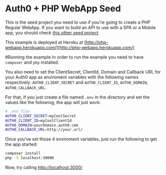 # Auth0 + PHP WebApp Seed
This is the seed project you need to use if you're going to create a PHP Regular WebApp. If you want to build an API to use with a SPA or a Mobile app, you should check [this other seed project](https://github.com/auth0/auth0-PHP/tree/master/examples/basic-api)

This example is deployed at Heroku at [http://php-webapp.herokuapp.com/](http://php-webapp.herokuapp.com/)

#Running the example
In order to run the example you need to have `composer` and `php` installed.

You also need to set the ClientSecret, ClientId, Domain and Callback URL for your Auth0 app as enviroment variables with the following names respectively: `AUTH0_CLIENT_SECRET` and `AUTH0_CLIENT_ID`, `AUTH0_DOMAIN`, `AUTH0_CALLBACK_URL`.

For that, if you just create a file named `.env` in the directory and set the values like the following, the app will just work:

````bash
# .env file
AUTH0_CLIENT_SECRET=myCoolSecret
AUTH0_CLIENT_ID=myCoolClientId
AUTH0_DOMAIN=yourDomain.auth0.com
AUTH0_CALLBACK_URL=http://your.url/
````

Once you've set those 4 enviroment variables, just run the following to get the app started:

````bash
composer install
php -S localhost:30000
````

Now, try calling [http://localhost:3000/](http://localhost:3000/)
